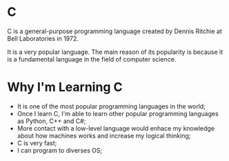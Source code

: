 # C

C is a general-purpose programming language created by Dennis Ritchie at Bell Laboratories in 1972.

It is a very popular language. The main reason  of its popularity is because it is a fundamental language in the field of computer science.

# Why I'm Learning C

* It is one of the most popular programming languages in the world;
* Once I learn C, I'm able to learn other popular programming languages as Python, C++ and C#;
* More contact with a low-level language would enhace my knowledge about how machines works and increase my logical thinking;
* C is very fast;
* I can program to diverses OS;

  
